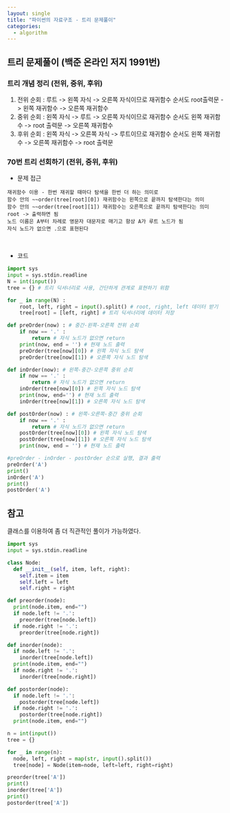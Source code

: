 ```yaml
---
layout: single
title: "파이썬의 자료구조 - 트리 문제풀이"
categories:
  - algorithm
---
```


## 트리 문제풀이 (백준 온라인 저지 1991번)
### 트리 개념 정리 (전위, 중위, 후위)
1. 전위 순회 : 루트 -> 왼쪽 자식 -> 오른쪽 자식이므로 재귀함수 순서도 root출력문 -> 왼쪽 재귀함수 -> 오른쪽 재귀함수
2. 중위 순회 : 왼쪽 자식 -> 루트 -> 오른쪽 자식이므로 재귀함수 순서도 왼쪽 재귀함수 -> root 출력문 -> 오른쪽 재귀함수
3. 후위 순회 : 왼쪽 자식 -> 오른쪽 자식 -> 루트이므로 재귀함수 순서도 왼쪽 재귀함수 -> 오른쪽 재귀함수 -> root 출력문


### 70번 트리 선회하기 (전위, 중위, 후위)
- 문제 접근
```
재귀함수 이용 - 한번 재귀할 때마다 탐색을 한번 더 하는 의미로
함수 안의 ~~order(tree[root][0]) 재귀함수는 왼쪽으로 끝까지 탐색한다는 의미
함수 안의 ~~order(tree[root][1]) 재귀함수는 오른쪽으로 끝까지 탐색한다는 의미
root -> 출력하면 됨
노드 이름은 A부터 차례로 영문자 대문자로 매기고 항상 A가 루트 노드가 됨
자식 노드가 없으면 .으로 표현된다
```
<br>

- 코드


```python
import sys
input = sys.stdin.readline
N = int(input())
tree = {} # 트리 딕셔너리로 사용, 간단하게 관계로 표현하기 위함

for _ in range(N) :
    root, left, right = input().split() # root, right, left 데이터 받기
    tree[root] = [left, right] # 트리 딕셔너리에 데이터 저장

def preOrder(now) : # 중간-왼쪽-오른쪽 전위 순회
    if now == '.' :
        return # 자식 노드가 없으면 return
    print(now, end = '') # 현재 노드 출력
    preOrder(tree[now][0]) # 왼쪽 자식 노드 탐색
    preOrder(tree[now][1]) # 오른쪽 자식 노드 탐색

def inOrder(now): # 왼쪽-중간-오른쪽 중위 순회
    if now == '.' :
        return # 자식 노드가 없으면 return
    inOrder(tree[now][0]) # 왼쪽 자식 노드 탐색
    print(now, end='') # 현재 노드 출력
    inOrder(tree[now][1]) # 오른쪽 자식 노드 탐색

def postOrder(now) : # 왼쪽-오른쪽-중간 중위 순회
    if now == '.' :
        return # 자식 노드가 없으면 return
    postOrder(tree[now][0]) # 왼쪽 자식 노드 탐색
    postOrder(tree[now][1]) # 오른쪽 자식 노드 탐색
    print(now, end = '') # 현재 노드 출력

#preOrder - inOrder - postOrder 순으로 실행, 결과 출력
preOrder('A')
print()
inOrder('A')
print()
postOrder('A')

```

## 참고
클래스를 이용하여 좀 더 직관적인 풀이가 가능하였다.
```python
import sys
input = sys.stdin.readline

class Node:
  def __init__(self, item, left, right):
    self.item = item
    self.left = left
    self.right = right

def preorder(node):
  print(node.item, end="")
  if node.left != '.':
    preorder(tree[node.left])
  if node.right != '.':
    preorder(tree[node.right])

def inorder(node):
  if node.left != '.':
    inorder(tree[node.left])
  print(node.item, end="")
  if node.right != '.':
    inorder(tree[node.right])

def postorder(node):
  if node.left != '.':
    postorder(tree[node.left])
  if node.right != '.':
    postorder(tree[node.right])
  print(node.item, end="")

n = int(input())
tree = {}

for _ in range(n):
  node, left, right = map(str, input().split())
  tree[node] = Node(item=node, left=left, right=right)

preorder(tree['A'])
print()
inorder(tree['A'])
print()
postorder(tree['A'])
```
